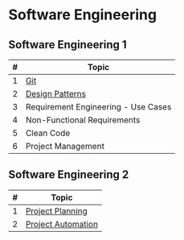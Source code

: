 # Software Engineering

## Software Engineering 1
| # | Topic |
|---| ------|
|1|[Git](https://gist.github.com/tk-codes/ecbd6e433fe5c47cfa24774f04ad1aef)|
|2|[Design Patterns](https://github.com/tk-codes/DesignPatterns.NET)|
|3|Requirement Engineering - Use Cases|
|4|Non-Functional Requirements|
|5|Clean Code|
|6|Project Management|

## Software Engineering 2

| # | Topic |
|---| ------|
|1|[Project Planning](se2/01-project-planning.md)|
|2|[Project Automation](se2/02-project-automation.md)|